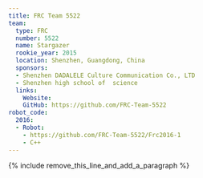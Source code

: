 ```yaml
---
title: FRC Team 5522
team:
  type: FRC
  number: 5522
  name: Stargazer
  rookie_year: 2015
  location: Shenzhen, Guangdong, China
  sponsors:
  - Shenzhen DADALELE Culture Communication Co., LTD
  - Shenzhen high school of  science
  links:
    Website:
    GitHub: https://github.com/FRC-Team-5522
robot_code:
  2016:
  - Robot:
    - https://github.com/FRC-Team-5522/Frc2016-1
    - C++
---
```


{% include remove_this_line_and_add_a_paragraph %}
